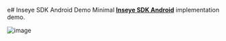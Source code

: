 e# Inseye SDK Android Demo
Minimal [**Inseye SDK Android**](https://github.com/Inseye/Inseye-SDK-Android) implementation demo. 


![image](https://github.com/Inseye/Inseye-SDK-Android-Demo/assets/10029394/ea25bfb9-9ce8-4b3c-ba0e-4a2a20c7f288)
